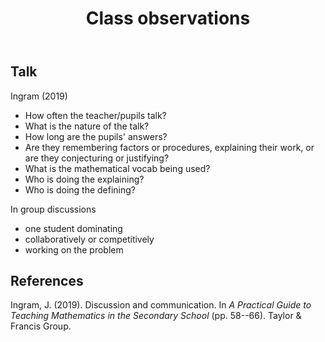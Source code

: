 ﻿---
backlinks:
- title: 'Teaching '
  url: /memex/sense/Teaching/teaching.html
title: Class observations
---
## Talk

Ingram (2019)

- How often the teacher/pupils talk?
- What is the nature of the talk?
- How long are the pupils' answers?
- Are they remembering factors or procedures, explaining their work, or are they conjecturing or justifying?
- What is the mathematical vocab being used?
- Who is doing the explaining?
- Who is doing the defining?

In group discussions

- one student dominating
- collaboratively or competitively
- working on the problem


## References

Ingram, J. (2019). Discussion and communication. In *A Practical Guide to Teaching Mathematics in the Secondary School* (pp. 58--66). Taylor & Francis Group.
